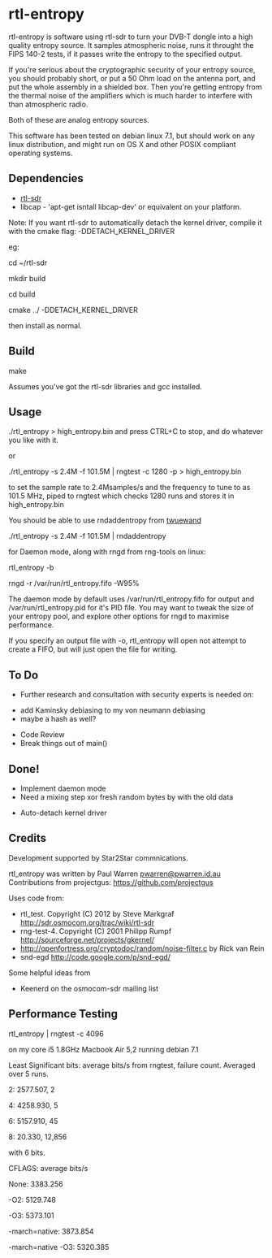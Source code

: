 rtl-entropy
===========

rtl-entropy is software using rtl-sdr to turn your DVB-T dongle into a high quality entropy source. It samples atmospheric noise, runs it throught the FIPS 140-2 tests, if it passes write the entropy to the specified output. 

If you're serious about the cryptographic security of your entropy source, you should probably short, or put a 50 Ohm load on the antenna port, and put the whole assembly in a shielded box. Then you're getting entropy from the thermal noise of the amplifiers which is much harder to interfere with than atmospheric radio.

Both of these are analog entropy sources.

This software has been tested on debian linux 7.1, but should work on any linux distribution, and might run on OS X and other POSIX compliant operating systems.

Dependencies
------------

* [rtl-sdr](http://sdr.osmocom.org/trac/wiki/rtl-sdr)
* libcap - 'apt-get isntall libcap-dev' or equivalent on your platform.

Note: If you want rtl-sdr to automatically detach the kernel driver, compile it with the cmake flag: -DDETACH_KERNEL_DRIVER

eg:

cd ~/rtl-sdr

mkdir build

cd build

cmake ../ -DDETACH_KERNEL_DRIVER

then install as normal.

Build
-----

make 

Assumes you've got the rtl-sdr libraries and gcc installed.

Usage
-----

./rtl_entropy > high_entropy.bin
and press CTRL+C to stop, and do whatever you like with it.

or

./rtl_entropy -s 2.4M -f 101.5M | rngtest -c 1280 -p > high_entropy.bin

to set the sample rate to 2.4Msamples/s and the frequency to tune to as 101.5 MHz, piped to rngtest which checks 1280 runs and stores it in high_entropy.bin

You should be able to use rndaddentropy from [twuewand](http://github.com/rfinnie/twuewand)

./rtl_entropy -s 2.4M -f 101.5M | rndaddentropy

for Daemon mode, along with rngd from rng-tools on linux:

rtl_entropy -b

rngd -r /var/run/rtl_entropy.fifo -W95%

The daemon mode by default uses /var/run/rtl_entropy.fifo for output and /var/run/rtl_entropy.pid for it's PID file. You may want to tweak the size of your entropy pool, and explore other options for rngd to maximise performance.

If you specify an output file with -o, rtl_entropy will open not attempt to create a FIFO, but will just open the file for writing.

To Do
-----

- Further research and consultation with security experts is needed on:
 * add Kaminsky debiasing to my von neumann debiasing
 * maybe a hash as well?
- Code Review
- Break things out of main()


Done!
-----

* Implement daemon mode
* Need a mixing step xor fresh random bytes by with the old data
- Auto-detach kernel driver

Credits
-------
Development supported by Star2Star commnications.

rtl_entropy was written by Paul Warren <pwarren@pwarren.id.au>
Contributions from projectgus: https://github.com/projectgus

Uses code from:

  * rtl_test. Copyright (C) 2012 by Steve Markgraf http://sdr.osmocom.org/trac/wiki/rtl-sdr
  * rng-test-4. Copyright (C) 2001 Philipp Rumpf http://sourceforge.net/projects/gkernel/
  * http://openfortress.org/cryptodoc/random/noise-filter.c by Rick van Rein
  * snd-egd http://code.google.com/p/snd-egd/

Some helpful ideas from
  * Keenerd on the osmocom-sdr mailing list



Performance Testing
-------------------

rtl_entropy | rngtest -c 4096

on my core i5 1.8GHz Macbook Air 5,2 running debian 7.1

Least Significant bits: average bits/s from rngtest, failure count.
Averaged over 5 runs. 

2: 2577.507, 2

4: 4258.930, 5

6: 5157.910, 45

8: 20.330, 12,856


with 6 bits. 

CFLAGS: average bits/s

None: 3383.256

-O2: 5129.748

-O3: 5373.101

-march=native: 3873.854	

-march=native -O3: 5320.385
